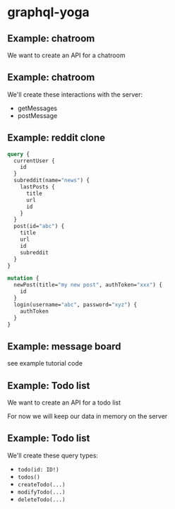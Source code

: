 # graphql-yoga

## Example: chatroom

We want to create an API for a chatroom

## Example: chatroom

We'll create these interactions with the server:

- getMessages
- postMessage

## Example: reddit clone

```graphql
query {
  currentUser {
    id
  }
  subreddit(name="news") {
    lastPosts {
      title
      url
      id
    }
  }
  post(id="abc") {
    title
    url
    id
    subreddit
  }
}

mutation {
  newPost(title="my new post", authToken="xxx") {
    id
  }
  login(username="abc", password="xyz") {
    authToken
  }
}
```

## Example: message board

see example tutorial code

## Example: Todo list

We want to create an API for a todo list

For now we will keep our data in memory on the server

## Example: Todo list

We'll create these query types:

- `todo(id: ID!)`
- `todos()`
- `createTodo(...)`
- `modifyTodo(...)`
- `deleteTodo(...)`

<!--
see:
courses-tutorials/graphql-server-todo
-->
